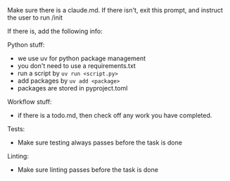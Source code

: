 Make sure there is a claude.md. If there isn't, exit this prompt, and instruct the user to run /init

If there is, add the following info:

Python stuff:

- we use uv for python package management
- you don't need to use a requirements.txt
- run a script by `uv run <script.py>`
- add packages by `uv add <package>`
- packages are stored in pyproject.toml

Workflow stuff:

- if there is a todo.md, then check off any work you have completed.

Tests:

- Make sure testing always passes before the task is done

Linting:

- Make sure linting passes before the task is done